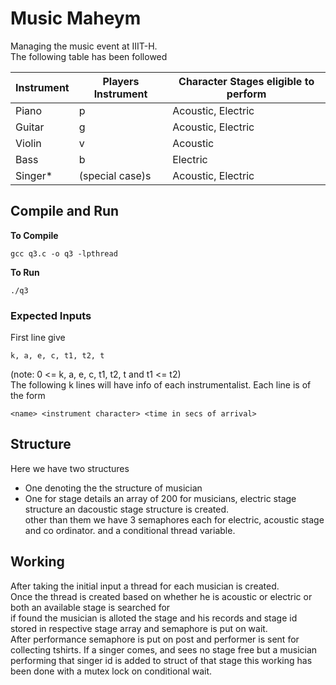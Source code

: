 # Music Maheym
Managing the music event at IIIT-H.  
The following table has been followed  

|Instrument| Players Instrument  | Character Stages eligible to perform|  
|----------|---------------------|-------------------------------------|  
|Piano     | p                   |Acoustic, Electric                   |  
|Guitar    | g                   |Acoustic, Electric                   |  
|Violin    | v                   |Acoustic                             |  
|Bass      | b                   |Electric                             |  
|Singer*   |(special case)s      |Acoustic, Electric                   |  

## Compile and Run
__To Compile__  
```
gcc q3.c -o q3 -lpthread
```
__To Run__  
```
./q3
```
### Expected Inputs
First line give 
```
k, a, e, c, t1, t2, t
```
(note: 0 <= k, a, e, c, t1, t2, t   and   t1 <= t2)  
The following k lines will have info of each instrumentalist. Each line is of the form  
```
<name> <instrument character> <time in secs of arrival>
```

## Structure  
Here we have two structures
* One denoting the the structure of musician
* One for stage details
an array of 200 for musicians, electric stage structure an dacoustic stage structure is created.  
other than them we have 3 semaphores each for electric, acoustic stage and co ordinator.
and a conditional thread variable.

## Working
After taking the initial input a thread for each musician is created.  
Once the thread is created based on whether he is acoustic or electric or both an available stage is searched for  
if found the musician is alloted the stage and his records and stage id stored in respective stage array and semaphore is put on wait.  
After performance semaphore is put on post and performer is sent for collecting tshirts.
If a singer comes, and sees no stage free but a musician performing that singer id is added to struct of that stage 
this working has been done with a mutex lock on conditional wait.  
